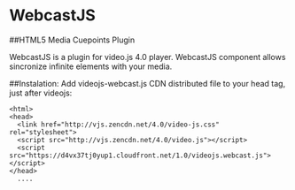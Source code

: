 WebcastJS
=========
##HTML5 Media Cuepoints Plugin

WebcastJS is a plugin for video.js 4.0 player. WebcastJS component allows
sincronize infinite elements with your media.

##Instalation:
Add videojs-webcast.js CDN distributed file to your head tag, just after
videojs:

	<html>
    <head>
      <link href="http://vjs.zencdn.net/4.0/video-js.css" rel="stylesheet">
      <script src="http://vjs.zencdn.net/4.0/video.js"></script>
      <script src="https://d4vx37tj0yup1.cloudfront.net/1.0/videojs.webcast.js"></script>
    </head>
      ....
	